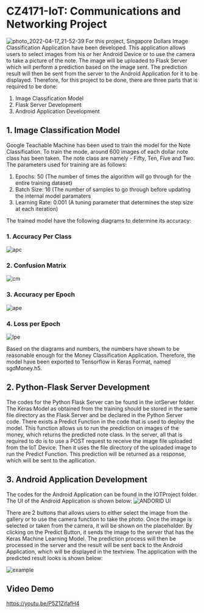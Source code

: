 # CZ4171-IoT: Communications and Networking Project 
![photo_2022-04-17_21-52-39](https://user-images.githubusercontent.com/62253459/163717676-d9dc3682-d1c7-4b9e-a2bb-dc2323f9beb6.jpg)
For this project, Singapore Dollars Image Classification Application have been developed. This application allows users to select images from his or her Android Device or to use the camera to take a picture of the note. The image will be uploaded to Flask Server which will perform a prediction based on the image sent. The prediction result will then be sent from the server to the Android Application for it to be displayed.
Therefore, for this project to be done, there are three parts that is required to be done: 
1. Image Classification Model 
2. Flask Server Development 
3. Android Application Development 

## 1. Image Classification Model 
Google Teachable Machine has been used to train the model for the Note Classification. To train the mode, around 600 images of each dollar note class has been taken. The note class are namely - Fifty, Ten, Five and Two. 
The parameters used for training are as follows: 
1. Epochs: 50 (The number of times the algorithm will go through for the entire training dataset)
2. Batch Size: 16 (The number of samples to go through before updating the internal model paramaters
3. Learning Rate: 0.001 (A tuning parameter that determines the step size at each iteration) 

The trained model have the following diagrams to determine its accuracy: 
### 1. Accuracy Per Class
![apc](https://user-images.githubusercontent.com/62253459/163720406-b9db77d6-be22-4e28-a98b-52ef02641978.jpg)

### 2. Confusion Matrix
![cm](https://user-images.githubusercontent.com/62253459/163720415-aad7d99d-36a8-47e9-ba77-92861eeee3cd.jpg)

### 3. Accuracy per Epoch 
![ape](https://user-images.githubusercontent.com/62253459/163720416-6f29262c-4484-4bda-a702-4a6bb1e4e816.jpg)

### 4. Loss per Epoch 
![lpe](https://user-images.githubusercontent.com/62253459/163720418-a42bb696-1644-4ca0-9ff9-ef6e48850e57.jpg)

Based on the diagrams and numbers, the numbers have shown to be reasonable enough for the Money Classification Application. Therefore, the model have been exported to Tensorflow in Keras Format, named sgdMoney.h5.

## 2. Python-Flask Server Development 
The codes for the Python Flask Server can be found in the iotServer folder. 
The Keras Model as obtained from the training should be stored in the same file directory as the Flask Server and be declared in the Python Server code. 
There exists a Predict Function in the code that is used to deploy the model. This function allows us to run the prediction on images of the money, which returns the predicted note class. 
In the server, all that is required to do is to use a POST request to receive the image file uploaded from the IoT Device. Then it uses the file directory of the uploaded image to run the Predict Function. 
This prediction will be returned as a response, which will be sent to the apllication. 

## 3. Android Application Development 
The codes for the Android Application can be found in the IOTProject folder. 
The UI of the Android Application is shown below: 
![ANDORID UI](https://user-images.githubusercontent.com/62253459/163721343-6e4f249f-096c-40e8-bf87-06673e9ae90e.jpg)

There are 2 buttons that allows users to either select the image from the gallery or to use the camera function to take the photo.
Once the image is selected or taken from the camera, it will be shown on the placeholder. By clicking on the Predict Button, it sends the image to the server that has the Keras Machine Learning Model. The prediction process will then be processed in the server and the result will be sent back to the Android Application, which will be displayed in the textview. The application with the predicted result looks is shown below: 

![example](https://user-images.githubusercontent.com/62253459/163723145-f993bee6-1e25-4a46-8a84-18eb0739fec1.jpg)

## Video Demo 
https://youtu.be/P5Z1ZifafH4

